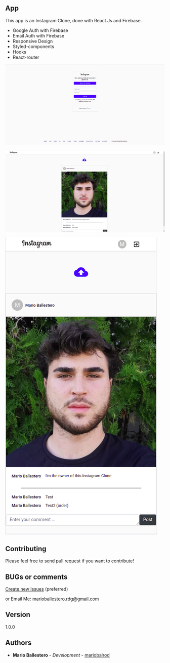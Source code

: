 ## App

This app is an Instagram Clone, done with React Js and Firebase. 

- Google Auth with Firebase
- Email Auth with Firebase
- Responsive Design
- Styled-components
- Hooks
- React-router



![Template1](./docs/Template1.png)







![Template2](./docs/Template2.png)







![Responsive](./docs/Responsive.png)





## Contributing

Please feel free to send pull request if you want to contribute!

## BUGs or comments

[Create new Issues](https://github.com/mariobalrod/MoviesApp/issues) (preferred)

or Email Me: marioballestero.rdg@gmail.com 

## Version

1.0.0

## Authors

- **Mario Ballestero** - _Development_ - [mariobalrod](https://github.com/mariobalrod)